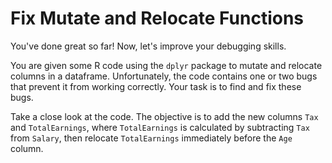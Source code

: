 # Fix Mutate and Relocate Functions

You've done great so far! Now, let's improve your debugging skills.

You are given some R code using the `dplyr` package to mutate and relocate columns in a dataframe. Unfortunately, the code contains one or two bugs that prevent it from working correctly. Your task is to find and fix these bugs.

Take a close look at the code. The objective is to add the new columns `Tax` and `TotalEarnings`, where `TotalEarnings` is calculated by subtracting `Tax` from `Salary`, then relocate `TotalEarnings` immediately before the `Age` column.